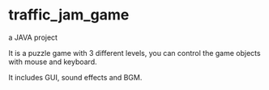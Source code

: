 # traffic_jam_game
a JAVA project

It is a puzzle game with 3 different levels, you can control the game objects with mouse and keyboard.

It includes GUI, sound effects and BGM.
